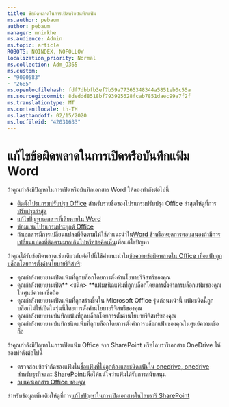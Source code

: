 ```yaml
---
title: ข้อผิดพลาดในการเปิดหรือบันทึกแฟ้ม
ms.author: pebaum
author: pebaum
manager: mnirkhe
ms.audience: Admin
ms.topic: article
ROBOTS: NOINDEX, NOFOLLOW
localization_priority: Normal
ms.collection: Adm_O365
ms.custom:
- "9000583"
- "2685"
ms.openlocfilehash: fdf7dbbfb3ef7b59a77365348344a5851eb0c55a
ms.sourcegitcommit: 8deddd8518bf793925628fcab7851daec99a7f2f
ms.translationtype: MT
ms.contentlocale: th-TH
ms.lasthandoff: 02/15/2020
ms.locfileid: "42031633"
---
```

# <a name="resolve-errors-opening-or-saving-word-files"></a>แก้ไขข้อผิดพลาดในการเปิดหรือบันทึกแฟ้ม Word

ถ้าคุณกำลังมีปัญหาในการเปิดหรือบันทึกเอกสาร Word ให้ลองทำดังต่อไปนี้

- [ติดตั้งโปรแกรมปรับปรุง Office](https://support.office.com/article/2ab296f3-7f03-43a2-8e50-46de917611c5) สำหรับรายชื่อของโปรแกรมปรับปรุง Office ล่าสุดให้ดูที่การ[ปรับปรุงล่าสุด](https://docs.microsoft.com/officeupdates/office-updates-msi)
- [แก้ไขปัญหาเอกสารที่เสียหายใน Word](https://docs.microsoft.com/office/troubleshoot/word/damaged-documents-in-word)
- [ซ่อมแซมโปรแกรมประยุกต์ Office](https://support.office.com/Article/Repair-an-Office-application-7821d4b6-7c1d-4205-aa0e-a6b40c5bb88b)
- ถ้าเอกสารมีการเปลี่ยนแปลงที่ติดตามให้ใช้คำแนะนำใน[Word ช้าหรือหยุดการตอบสนองถ้ามีการเปลี่ยนแปลงที่ติดตามมากเกินไปหรือข้อคิดเห็น](https://docs.microsoft.com/en-us/office/troubleshoot/word/word-stops-responding)เพื่อแก้ไขปัญหา

ถ้าคุณได้รับข้อผิดพลาดเช่นเดียวกับต่อไปนี้ใช้คำแนะนำใน[ข้อความข้อผิดพลาดใน Office เมื่อแฟ้มถูกบล็อกโดยการตั้งค่านโยบายรีจิสทรี](https://docs.microsoft.com/office/troubleshoot/settings/file-blocked-in-office):

- คุณกำลังพยายามเปิดแฟ้มที่ถูกบล็อกโดยการตั้งค่านโยบายรีจิสทรีของคุณ
- คุณกำลังพยายามเปิด** \<ชนิด\> **แฟ้มชนิดแฟ้มที่ถูกบล็อกโดยการตั้งค่าการบล็อกแฟ้มของคุณในศูนย์ความเชื่อถือ
- คุณกำลังพยายามเปิดแฟ้มที่ถูกสร้างขึ้นใน Microsoft Office รุ่นก่อนหน้านี้ แฟ้มชนิดนี้ถูกบล็อกไม่ให้เปิดในรุ่นนี้โดยการตั้งค่านโยบายรีจิสทรีของคุณ
- คุณกำลังพยายามบันทึกแฟ้มที่ถูกบล็อกโดยการตั้งค่านโยบายรีจิสทรีของคุณ
- คุณกำลังพยายามบันทึกชนิดแฟ้มที่ถูกบล็อกโดยการตั้งค่าการบล็อกแฟ้มของคุณในศูนย์ความเชื่อถือ

ถ้าคุณกำลังมีปัญหาในการเปิดแฟ้ม Office จาก SharePoint หรือไลบรารีเอกสาร OneDrive ให้ลองทำดังต่อไปนี้

- ตรวจสอบข้อจำกัดของแฟ้มใน[ชื่อแฟ้มที่ไม่ถูกต้องและชนิดแฟ้มใน onedrive, onedrive สำหรับธุรกิจและ SharePoint](https://support.office.com/article/64883a5d-228e-48f5-b3d2-eb39e07630fa)เพื่อให้แน่ใจว่าแฟ้มได้รับการสนับสนุน 
- [ลบแคชเอกสาร Office ของคุณ](https://support.office.com/article/b1d3765e-d71b-4bb8-99ca-acd22c42995d
) 

สำหรับข้อมูลเพิ่มเติมให้ดูที่การ[แก้ไขปัญหาในการเปิดเอกสารในไลบรารี SharePoint](https://support.office.com/article/31329fa1-4ad0-47fc-95d8-bb0c5b12a536)